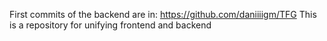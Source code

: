 First commits of the backend are in: https://github.com/daniiiigm/TFG
This is a repository for unifying frontend and backend
